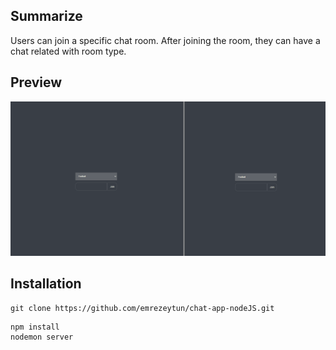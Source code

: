 ## Summarize

Users can join a specific chat room. After joining the room, they can have a chat related with room type.

## Preview

<img src="https://github.com/emrezeytun/chat-app-nodeJS/blob/main/chat_nodeJS.gif">

## Installation

```
git clone https://github.com/emrezeytun/chat-app-nodeJS.git
```

```
npm install
nodemon server
```






